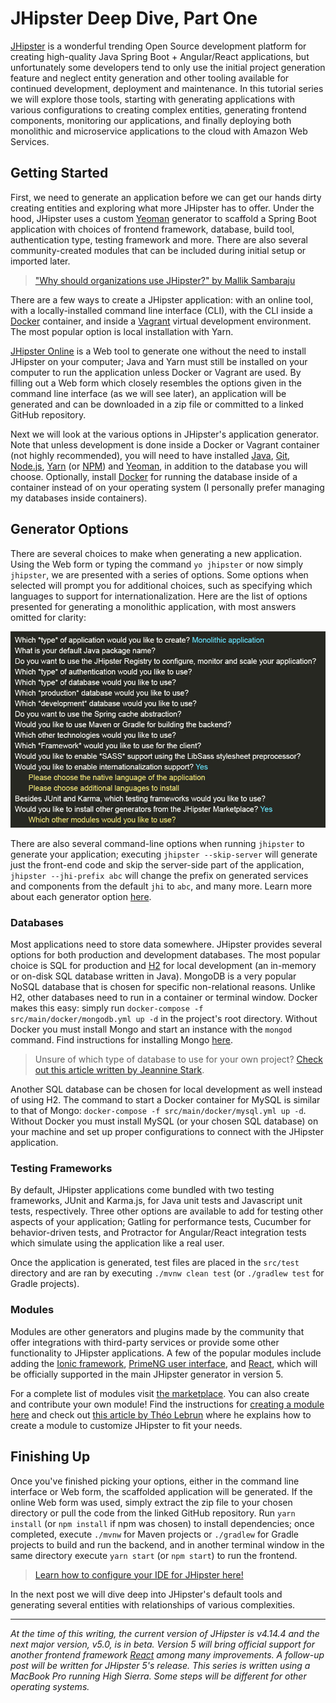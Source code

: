 # JHipster Deep Dive, Part One

[JHipster](https://www.jhipster.tech/) is a wonderful trending Open Source development platform for creating high-quality Java Spring Boot + Angular/React applications, but unfortunately some developers tend to only use the initial project generation feature and neglect entity generation and other tooling available for continued development, deployment and maintenance. In this tutorial series we will explore those tools, starting with generating applications with various configurations to creating complex entities, generating frontend components, monitoring our applications, and finally deploying both monolithic and microservice applications to the cloud with Amazon Web Services.

## Getting Started

First, we need to generate an application before we can get our hands dirty creating entities and exploring what more JHipster has to offer. Under the hood, JHipster uses a custom [Yeoman](http://yeoman.io/) generator to scaffold a Spring Boot application with choices of frontend framework, database, build tool, authentication type, testing framework and more. There are also several community-created modules that can be included during initial setup or imported later.

> ["Why should organizations use JHipster?" by Mallik Sambaraju ](https://blog.ippon.tech/use-of-jhipster-in-organizations/)

There are a few ways to create a JHipster application: with an online tool, with a locally-installed command line interface (CLI), with the CLI inside a [Docker](https://www.docker.com/) container, and inside a [Vagrant](https://www.vagrantup.com/) virtual development environment. The most popular option is local installation with Yarn.

[JHipster Online](https://start.jhipster.tech/) is a Web tool to generate one without the need to install JHipster on your computer; Java and Yarn must still be installed on your computer to run the application unless Docker or Vagrant are used. By filling out a Web form which closely resembles the options given in the command line interface (as we will see later), an application will be generated and can be downloaded in a zip file or committed to a linked GitHub repository.

Next we will look at the various options in JHipster's application generator. Note that unless development is done inside a Docker or Vagrant container (not highly recommended), you will need to have installed [Java](http://www.oracle.com/technetwork/java/javase/downloads/index.html), [Git](https://git-scm.com/downloads), [Node.js](https://nodejs.org/en/download/), [Yarn](https://yarnpkg.com/en/) (or [NPM](https://www.npmjs.com/get-npm)) and [Yeoman](http://yeoman.io/), in addition to the database you will choose. Optionally, install [Docker](https://docs.docker.com/install/) for running the database inside of a container instead of on your operating system (I personally prefer managing my databases inside containers).

## Generator Options
There are several choices to make when generating a new application. Using the Web form or typing the command `yo jhipster` or now simply `jhipster`, we are presented with a series of options. Some options when selected will prompt you for additional choices, such as specifying which languages to support for internationalization. Here are the list of options presented for generating a monolithic application, with most answers omitted for clarity:

![generatoroptions](/images/2018/05/JHipsterOptions.jpg)

There are also several command-line options when running `jhipster` to generate your application;  executing `jhipster --skip-server` will generate just the front-end code and skip the server-side part of the application, `jhipster --jhi-prefix abc` will change the prefix on generated services and components from the default `jhi` to `abc`, and many more. Learn more about each generator option [here](https://www.jhipster.tech/creating-an-app/).

### Databases
Most applications need to store data somewhere. JHipster provides several options for both production and development databases. The most popular choice is SQL for production and [H2](http://www.h2database.com) for local development (an in-memory or on-disk SQL database written in Java). MongoDB is a very popular NoSQL database that is chosen for specific non-relational reasons. Unlike H2, other databases need to run in a container or terminal window. Docker makes this easy: simply run `docker-compose -f src/main/docker/mongodb.yml up -d` in the project's root directory. Without Docker you must install Mongo and start an instance with the `mongod` command. Find instructions for installing Mongo [here](https://docs.mongodb.com/manual/installation/#tutorial-installation).

> Unsure of which type of database to use for your own project? [Check out this article written by Jeannine Stark](https://blog.ippon.tech/use-cassandra-mongodb-hbase-accumulo-mysql/).

Another SQL database can be chosen for local development as well instead of using H2. The command to start a Docker container for MySQL is similar to that of Mongo: `docker-compose -f src/main/docker/mysql.yml up -d`. Without Docker you must install MySQL (or your chosen SQL database) on your machine and set up proper configurations to connect with the JHipster application.

### Testing Frameworks
By default, JHipster applications come bundled with two testing frameworks, JUnit and Karma.js, for Java unit tests and Javascript unit tests, respectively. Three other options are available to add for testing other aspects of your application; Gatling for performance tests, Cucumber for behavior-driven tests, and Protractor for Angular/React integration tests which simulate using the application like a real user.

Once the application is generated, test files are placed in the `src/test` directory and are ran by executing `./mvnw clean test` (or `./gradlew test` for Gradle projects).

### Modules

Modules are other generators and plugins made by the community that offer integrations with third-party services or provide some other functionality to JHipster applications. A few of the popular modules include adding the [Ionic framework](https://ionicframework.com/), [PrimeNG user interface](https://www.primefaces.org/primeng/#/), and [React](https://reactjs.org/), which will be officially supported in the main JHipster generator in version 5.

For a complete list of modules visit [the marketplace](https://www.jhipster.tech/modules/marketplace/#/list). You can also create and contribute your own module! Find the instructions for [creating a module here](https://www.jhipster.tech/modules/creating-a-module/) and check out [this article by Théo Lebrun](https://blog.ippon.tech/how-to-efficiently-use-jhipster-in-your-company-2/) where he explains how to create a module to customize JHipster to fit your needs.

## Finishing Up
Once you've finished picking your options, either in the command line interface or Web form, the scaffolded application will be generated. If the online Web form was used, simply extract the zip file to your chosen directory or pull the code from the linked GitHub repository. Run `yarn install` (or `npm install` if npm was chosen) to install dependencies; once completed, execute `./mvnw` for Maven projects or `./gradlew` for Gradle projects to build and run the backend, and in another terminal window in the same directory execute `yarn start` (or `npm start`) to run the frontend.

> [Learn how to configure your IDE for JHipster here!](https://www.jhipster.tech/configuring-ide/)

In the next post we will dive deep into JHipster's default tools and generating several entities with relationships of various complexities.

---

*At the time of this writing, the current version of JHipster is v4.14.4 and the next major version, v5.0, is in beta. Version 5 will bring official support for another frontend framework [React](https://reactjs.org/) among many improvements. A follow-up post will be written for JHipster 5's release. This series is written using a MacBook Pro running High Sierra. Some steps will be different for other operating systems.*
